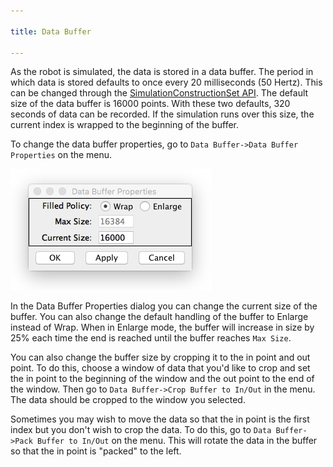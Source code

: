 ```yaml
---

title: Data Buffer

---
```


As the robot is simulated, the data is stored in a data buffer. The period in which data is stored defaults to once every 20 milliseconds (50 Hertz). This can be changed through the [SimulationConstructionSet API](/documentation/01-scs/01-api/00-api). The default size of the data buffer is 16000 points. With these two defaults, 320 seconds of data can be recorded. If the simulation runs over this size, the current index is wrapped to the beginning of the buffer.

To change the data buffer properties, go to `Data Buffer->Data Buffer Properties` on the menu.

![DataBuffer](/resources/images/scs-tutorials/scsDataBufferProperties.png)

In the Data Buffer Properties dialog you can change the current size of the buffer.  You can also change the default handling of the buffer to Enlarge instead of Wrap.  When in Enlarge mode, the buffer will increase in size by 25% each time the end is reached until the buffer reaches `Max Size`.

You can also change the buffer size by cropping it to the in point and out point.  To do this, choose a window of data that you'd like to crop and set the in point to the beginning of the window and the out point to the end of the window. Then go to `Data Buffer->Crop Buffer to In/Out` in the menu. The data should be cropped to the window you selected.

Sometimes you may wish to move the data so that the in point is the first index but you don't wish to crop the data.  To do this, go to `Data Buffer->Pack Buffer to In/Out` on the menu. This will rotate the data in the buffer so that the in point is "packed" to the left.
